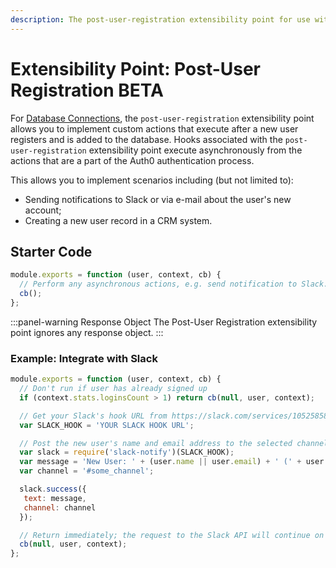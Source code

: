 ```yaml
---
description: The post-user-registration extensibility point for use with Hooks
---
```


# Extensibility Point: Post-User Registration&nbsp;<span class="btn btn-primary btn-sm">BETA</span>

For [Database Connections](/connections/database), the `post-user-registration` extensibility point allows you to implement custom actions that execute after a new user registers and is added to the database. Hooks associated with the `post-user-registration` extensibility point execute asynchronously from the actions that are a part of the Auth0 authentication process.

This allows you to implement scenarios including (but not limited to):

* Sending notifications to Slack or via e-mail about the user's new account;
* Creating a new user record in a CRM system.

## Starter Code

```js
module.exports = function (user, context, cb) {
  // Perform any asynchronous actions, e.g. send notification to Slack.
  cb();
};
```

:::panel-warning Response Object
The Post-User Registration extensibility point ignores any response object.
:::

### Example: Integrate with Slack

```js
module.exports = function (user, context, cb) {
  // Don't run if user has already signed up
  if (context.stats.loginsCount > 1) return cb(null, user, context);

  // Get your Slack's hook URL from https://slack.com/services/10525858050
  var SLACK_HOOK = 'YOUR SLACK HOOK URL';

  // Post the new user's name and email address to the selected channel
  var slack = require('slack-notify')(SLACK_HOOK);
  var message = 'New User: ' + (user.name || user.email) + ' (' + user.email + ')';
  var channel = '#some_channel';

  slack.success({
   text: message,
   channel: channel
  });

  // Return immediately; the request to the Slack API will continue on the sandbox
  cb(null, user, context);
};
```
